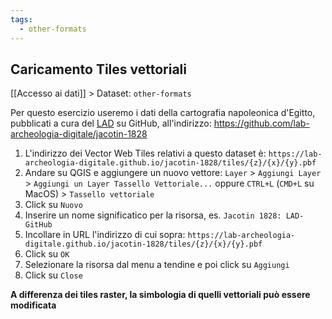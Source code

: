 ```yaml
---
tags:
  - other-formats
---
```

## Caricamento Tiles vettoriali
[[Accesso ai dati]] > Dataset: `other-formats`

Per questo esercizio useremo i dati della cartografia napoleonica d'Egitto, pubblicati a cura del [LAD](https://lad.saras.uniroma1.it) su GitHub, all'indirizzo: https://github.com/lab-archeologia-digitale/jacotin-1828

1. L'indirizzo dei Vector Web Tiles relativi a questo dataset è:
`https://lab-archeologia-digitale.github.io/jacotin-1828/tiles/{z}/{x}/{y}.pbf`
2. Andare su QGIS e aggiungere un nuovo vettore:
`Layer` > `Aggiungi Layer` > `Aggiungi un Layer Tassello Vettoriale...` 
oppure
`CTRL+L` (`CMD+L` su MacOS) > `Tassello vettoriale`
6. Click su `Nuovo`
7. Inserire un nome significatico per la risorsa, es. `Jacotin 1828: LAD-GitHub`
8. Incollare in URL l'indirizzo di cui sopra: `https://lab-archeologia-digitale.github.io/jacotin-1828/tiles/{z}/{x}/{y}.pbf`
9. Click su `OK`
10. Selezionare la risorsa dal menu a tendine e poi click su `Aggiungi`
11. Click su `Close`

**A differenza dei tiles raster, la simbologia di quelli vettoriali può essere modificata**